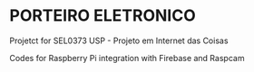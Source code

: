 # PORTEIRO ELETRONICO

Projetct for SEL0373 USP - Projeto em Internet das Coisas

Codes for Raspberry Pi integration with Firebase and Raspcam
